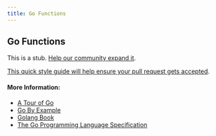 ```yaml
---
title: Go Functions
---
```

## Go Functions

This is a stub. [Help our community expand it](https://github.com/freecodecamp/guides/tree/master/src/pages/go/go-functions/index.md).

[This quick style guide will help ensure your pull request gets accepted](https://github.com/freecodecamp/guides/blob/master/README.md).

<!-- The article goes here, in GitHub-flavored Markdown. Feel free to add YouTube videos, images, and CodePen/JSBin embeds  -->

#### More Information:
<!-- Please add any articles you think might be helpful to read before writing the article -->
* [A Tour of Go](https://tour.golang.org/basics/4)
* [Go By Example](https://gobyexample.com/functions)
* [Golang Book](https://www.golang-book.com/books/intro/7)
* [The Go Programming Language Specification](https://golang.org/ref/spec#Function_declarations)
